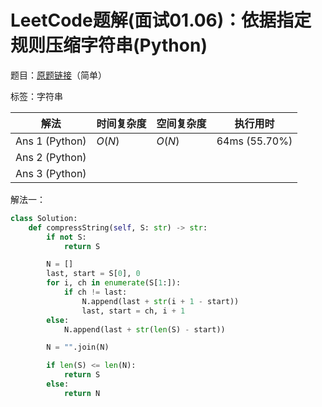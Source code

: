 # LeetCode题解(面试01.06)：依据指定规则压缩字符串(Python)

题目：[原题链接](https://leetcode-cn.com/problems/compress-string-lcci/)（简单）

标签：字符串

| 解法           | 时间复杂度 | 空间复杂度 | 执行用时      |
| -------------- | ---------- | ---------- | ------------- |
| Ans 1 (Python) | $O(N)$     | $O(N)$     | 64ms (55.70%) |
| Ans 2 (Python) |            |            |               |
| Ans 3 (Python) |            |            |               |

解法一：

```python
class Solution:
    def compressString(self, S: str) -> str:
        if not S:
            return S

        N = []
        last, start = S[0], 0
        for i, ch in enumerate(S[1:]):
            if ch != last:
                N.append(last + str(i + 1 - start))
                last, start = ch, i + 1
        else:
            N.append(last + str(len(S) - start))

        N = "".join(N)

        if len(S) <= len(N):
            return S
        else:
            return N
```